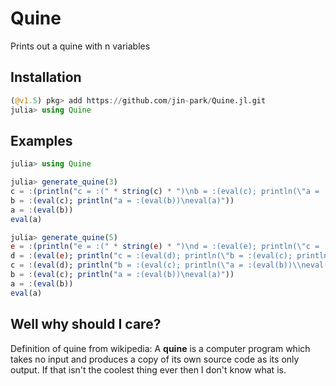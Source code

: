 # Quine

Prints out a quine with n variables

## Installation

```julia
(@v1.5) pkg> add https://github.com/jin-park/Quine.jl.git
julia> using Quine
```

## Examples

```julia
julia> using Quine

julia> generate_quine(3)
c = :(println("c = :(" * string(c) * ")\nb = :(eval(c); println(\"a = :(eval(b))\\neval(a)\"))"))
b = :(eval(c); println("a = :(eval(b))\neval(a)"))
a = :(eval(b))
eval(a)

julia> generate_quine(5)
e = :(println("e = :(" * string(e) * ")\nd = :(eval(e); println(\"c = :(eval(d); println(\\\"b = :(eval(c); println(\\\\\\\"a = :(eval(b))\\\\\\\\neval(a)\\\\\\\"))\\\"))\"))"))
d = :(eval(e); println("c = :(eval(d); println(\"b = :(eval(c); println(\\\"a = :(eval(b))\\\\neval(a)\\\"))\"))"))
c = :(eval(d); println("b = :(eval(c); println(\"a = :(eval(b))\\neval(a)\"))"))
b = :(eval(c); println("a = :(eval(b))\neval(a)"))
a = :(eval(b))
eval(a)
```

## Well why should I care?

Definition of quine from wikipedia: A **quine** is a computer program which takes no input and produces a copy of its own source code as its only output. If that isn't the coolest thing ever then I don't know what is.
